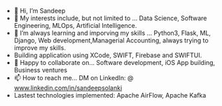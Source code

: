 - 👋 Hi, I’m Sandeep
- 👀 My interests include, but not limited to ... Data Science, Software Engineering, MLOps, Artificial Intelligence. 
- 🌱 I’m always learning and imporving my skills ... Python3, Flask, ML, Django, Web development,Managerial Accounting, always trying to improve my skills.
- Building application using XCode, SWIFT, Firebase and SWIFTUI. 
- 💞️ Happy to collaborate on... Software development, iOS App building, Business ventures 
- 📫 How to reach me... DM on LinkedIn: @ www.linkedin.com/in/sandeepsolanki
- Lastest technologies implemented: Apache AirFlow, Apache Kafka

<!---
manoritesandeep/manoritesandeep is a ✨ special ✨ repository because its `README.md` (this file) appears on your GitHub profile.
You can click the Preview link to take a look at your changes.
--->
